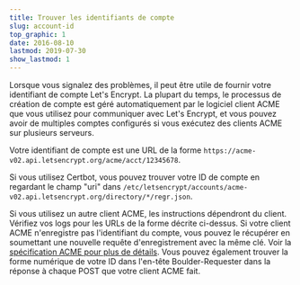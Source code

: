 ```yaml
---
title: Trouver les identifiants de compte
slug: account-id
top_graphic: 1
date: 2016-08-10
lastmod: 2019-07-30
show_lastmod: 1
---
```



Lorsque vous signalez des problèmes, il peut être utile de fournir votre identifiant de compte Let's Encrypt. La plupart du temps, le processus de création de compte est géré automatiquement par le logiciel client ACME que vous utilisez pour communiquer avec Let's Encrypt, et vous pouvez avoir de multiples comptes configurés si vous exécutez des clients ACME sur plusieurs serveurs.

Votre identifiant de compte est une URL de la forme `https://acme-v02.api.letsencrypt.org/acme/acct/12345678`.

Si vous utilisez Certbot, vous pouvez trouver votre ID de compte en regardant le champ "uri" dans `/etc/letsencrypt/accounts/acme-v02.api.letsencrypt.org/directory/*/regr.json`.

Si vous utilisez un autre client ACME, les instructions dépendront du client. Vérifiez vos logs pour les URLs de la forme décrite ci-dessus. Si votre client ACME n'enregistre pas l'identifiant du compte, vous pouvez le récupérer en soumettant une nouvelle requête d'enregistrement avec la même clé. Voir la [spécification ACME pour plus de détails](https://tools.ietf.org/html/rfc8555#section-7.3). Vous pouvez également trouver la forme numérique de votre ID dans l'en-tête Boulder-Requester dans la réponse à chaque POST que votre client ACME fait.
